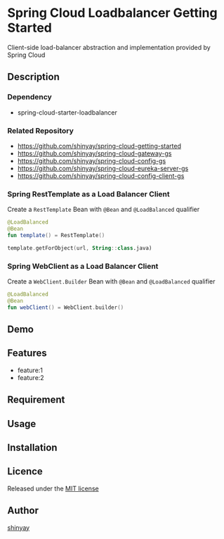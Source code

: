# Spring Cloud Loadbalancer Getting Started

Client-side load-balancer abstraction and implementation provided by Spring Cloud

## Description
### Dependency
- spring-cloud-starter-loadbalancer

### Related Repository

- https://github.com/shinyay/spring-cloud-getting-started
- https://github.com/shinyay/spring-cloud-gateway-gs
- https://github.com/shinyay/spring-cloud-config-gs
- https://github.com/shinyay/spring-cloud-eureka-server-gs
- https://github.com/shinyay/spring-cloud-config-client-gs

### Spring RestTemplate as a Load Balancer Client
Create a `RestTemplate` Bean with `@Bean` and `@LoadBalanced` qualifier

```kotlin
@LoadBalanced
@Bean
fun template() = RestTemplate()
```

```kotlin
template.getForObject(url, String::class.java)
```

### Spring WebClient as a Load Balancer Client
Create a `WebClient.Builder` Bean with `@Bean` and `@LoadBalanced` qualifier

```kotlin
@LoadBalanced
@Bean
fun webClient() = WebClient.builder()
```
## Demo

## Features

- feature:1
- feature:2

## Requirement

## Usage

## Installation

## Licence

Released under the [MIT license](https://gist.githubusercontent.com/shinyay/56e54ee4c0e22db8211e05e70a63247e/raw/34c6fdd50d54aa8e23560c296424aeb61599aa71/LICENSE)

## Author

[shinyay](https://github.com/shinyay)
